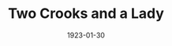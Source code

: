 ---
title: Two Crooks and a Lady
date: 1923-01-30
closing_date:
layout: productions
playbill:
Theatre: Theatre Jacksonville
cast:
- Inspector: A. L. Dawson
- Lucile:
  - Birsa Shepard
- Policeman: Foster B. Vary, Jr.
- Miss Jones: Miss Lohr
- Mrs. Sims-Vane: Mrs. Milton E. Bacon
- Miller: William T. Cowles, Jr.
crew:
- Stage Decoration/Props:
  - Mrs. Lee Guest
  - Mrs. Louis Rivas
external_links:
---